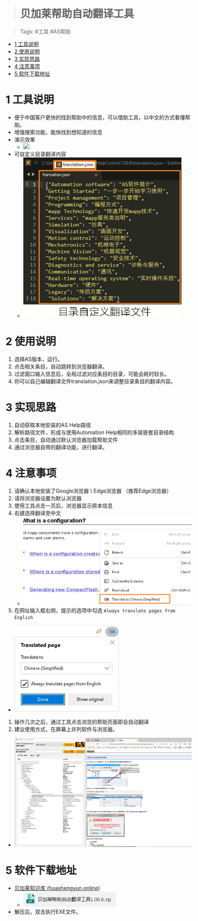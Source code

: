 > # 贝加莱帮助自动翻译工具

> Tags: #工具 #AS帮助

- [1 工具说明](#1%20%E5%B7%A5%E5%85%B7%E8%AF%B4%E6%98%8E)
- [2 使用说明](#2%20%E4%BD%BF%E7%94%A8%E8%AF%B4%E6%98%8E)
- [3 实现思路](#3%20%E5%AE%9E%E7%8E%B0%E6%80%9D%E8%B7%AF)
- [4 注意事项](#4%20%E6%B3%A8%E6%84%8F%E4%BA%8B%E9%A1%B9)
- [5 软件下载地址](#5%20%E8%BD%AF%E4%BB%B6%E4%B8%8B%E8%BD%BD%E5%9C%B0%E5%9D%80)

# 1 工具说明

- 便于中国客户更快的找到帮助中的信息，可以借助工具，以中文的方式看懂帮助。
- 增强搜索功能，能快找到想知道的信息
- 演示效果
    - ![](FILES/012贝加莱帮助自动翻译工具/ASHelp自动翻译工具案例演示.gif)
- 可自定义目录翻译内容
    - ![Img](FILES/012贝加莱帮助自动翻译工具/img-20220524165246.png)

# 2 使用说明

1. 选择AS版本，运行。
2. 点击相关条目，自动跳转到浏览器翻译。
3. 过滤窗口输入信息后，全局过滤对应条目的目录，可能会耗时较长。
4. 你可以自己编辑翻译文件translation.json来调整目录条目的翻译内容。

# 3 实现思路

1. 自动获取本地安装的AS Help路径
2. 解析路径文件，形成与使用Automation Help相同的多层嵌套目录结构
3. 点击条目，自动通过默认浏览器加载帮助文件
4. 通过浏览器自带的翻译功能，进行翻译。

# 4 注意事项

1. 请确认本地安装了Google浏览器 \ Edge浏览器 （推荐Edge浏览器）
2. 请将浏览器设置为默认浏览器
3. 使用工具点击一页后，浏览器显示原本信息
4. 右键选择翻译至中文
    - ![](FILES/012贝加莱帮助自动翻译工具/image-20221122151456606.png)
5. 在网址输入框右侧，提示的选项中勾选 `Always translate pages from English`
- ![](FILES/012贝加莱帮助自动翻译工具/image-20221122151613583.png)
1. 操作几次之后，通过工具点击浏览的帮助页面即会自动翻译
2. 建议使用方式，在屏幕上并列软件与浏览器。
- ![](FILES/012贝加莱帮助自动翻译工具/image-20221122161127113.png)

# 5 软件下载地址

- [贝加莱知识库 (huashengyun.online)](https://brtechs.huashengyun.online/index.php?mod=bjl&do=file&gid=19#group&do=file&gid=19&fid=2850)
    - ![](FILES/012贝加莱帮助自动翻译工具/image-20221122145613518.png)
- 解压后，双击执行EXE文件。
